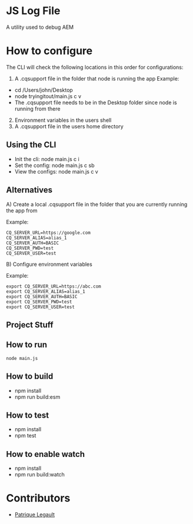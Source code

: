 # JS Log File

A utility used to debug AEM 

# How to configure 

The CLI will check the following locations in this order for configurations:
1. A .cqsupport file in the folder that node is running the app 
Example:
  - cd /Users/john/Desktop
  - node tryingitout/main.js c v 
  - The .cqsupport file needs to be in the Desktop folder since node is running from there
2. Environment variables in the users shell
3. A .cqsupport file in the users home directory

## Using the CLI 

- Init the cli: node main.js c i
- Set the config: node main.js c sb <serverUrl> <serverAlias> <username> <password>
- View the configs: node main.js c v

## Alternatives

A) Create a local .cqsupport file in the folder that you are currently running the app from

Example:
```
CQ_SERVER_URL=https://google.com
CQ_SERVER_ALIAS=alias_1
CQ_SERVER_AUTH=BASIC
CQ_SERVER_PWD=test
CQ_SERVER_USER=test
```
B) Configure environment variables

Example:
```
export CQ_SERVER_URL=https://abc.com
export CQ_SERVER_ALIAS=alias_1
export CQ_SERVER_AUTH=BASIC
export CQ_SERVER_PWD=test
export CQ_SERVER_USER=test
```

## Project Stuff
## How to run

`node main.js`

## How to build

- npm install 
- npm run build:esm

## How to test

- npm install
- npm test

## How to enable watch

- npm install
- npm run build:watch

# Contributors

- [Patrique Legault](https://twitter.com/_patlego)